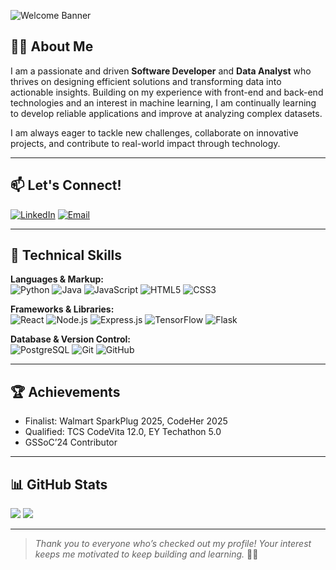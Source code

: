 ![Welcome Banner](https://capsule-render.vercel.app/api?type=waving&color=0:7F7FD5,100:91EAE4&height=160&section=header&text=Hi%20I'm%20HarshitaJangde%20👋&fontAlign=50&fontSize=30&fontColor=fff)

## 👩‍💻 About Me

I am a passionate and driven **Software Developer** and **Data Analyst** who thrives on designing efficient solutions and transforming data into actionable insights. Building on my experience with front-end and back-end technologies and an interest in machine learning, I am continually learning to develop reliable applications and improve at analyzing complex datasets. 

I am always eager to tackle new challenges, collaborate on innovative projects, and contribute to real-world impact through technology.

---

## 📫 Let's Connect!

[![LinkedIn](https://img.shields.io/badge/LinkedIn-blue?style=flat-square&logo=linkedin)](https://www.linkedin.com/in/harshita-jangde/)
[![Email](https://img.shields.io/badge/Gmail-red?style=flat-square&logo=gmail&logoColor=white)](mailto:harshitajangde@gmail.com)

---

## 🚀 Technical Skills

**Languages & Markup:**  
![Python](https://img.shields.io/badge/Python-3776AB?style=flat-square&logo=python&logoColor=white)
![Java](https://img.shields.io/badge/Java-007396?style=flat-square&logo=java&logoColor=white)
![JavaScript](https://img.shields.io/badge/JavaScript-F7DF1E?style=flat-square&logo=javascript&logoColor=black)
![HTML5](https://img.shields.io/badge/HTML5-E34F26?style=flat-square&logo=html5&logoColor=white)
![CSS3](https://img.shields.io/badge/CSS3-1572B6?style=flat-square&logo=css3)

**Frameworks & Libraries:**  
![React](https://img.shields.io/badge/React-61DAFB?style=flat-square&logo=react)
![Node.js](https://img.shields.io/badge/Node.js-339933?style=flat-square&logo=node.js)
![Express.js](https://img.shields.io/badge/Express.js-000000?style=flat-square&logo=express&logoColor=white)
![TensorFlow](https://img.shields.io/badge/TensorFlow-FF6F00?style=flat-square&logo=tensorflow&logoColor=white)
![Flask](https://img.shields.io/badge/Flask-000000?style=flat-square&logo=flask)

**Database & Version Control:**  
![PostgreSQL](https://img.shields.io/badge/PostgreSQL-336791?style=flat-square&logo=postgresql&logoColor=white)
![Git](https://img.shields.io/badge/Git-F05032?style=flat-square&logo=git&logoColor=white)
![GitHub](https://img.shields.io/badge/GitHub-181717?style=flat-square&logo=github)

---

## 🏆 Achievements

- Finalist: Walmart SparkPlug 2025, CodeHer 2025
- Qualified: TCS CodeVita 12.0, EY Techathon 5.0
- GSSoC’24 Contributor

---

## 📊 GitHub Stats

  <img src="https://github-readme-stats.vercel.app/api?username=HarshitaJangde&show_icons=true&theme=radical" />
  <img src="https://streak-stats.demolab.com?user=HarshitaJangde&theme=radical" />

---

> _Thank you to everyone who’s checked out my profile! Your interest keeps me motivated to keep building and learning._ 🚀✨


<!--
**HarshitaJangde/HarshitaJangde** is a ✨ _special_ ✨ repository because its `README.md` (this file) appears on your GitHub profile.

Here are some ideas to get you started:

- 🔭 I’m currently working on ...
- 🌱 I’m currently learning ...
- 👯 I’m looking to collaborate on ...
- 🤔 I’m looking for help with ...
- 💬 Ask me about ...
- 📫 How to reach me: ...
- 😄 Pronouns: ...
- ⚡ Fun fact: ...
-->
